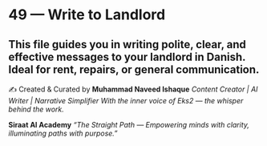 # 49 — Write to Landlord

This file guides you in writing polite, clear, and effective messages to your landlord in Danish. Ideal for rent, repairs, or general communication.
---
✍️ Created & Curated by
**Muhammad Naveed Ishaque**
*Content Creator | AI Writer | Narrative Simplifier*
*With the inner voice of Eks2 — the whisper behind the work.*

**Siraat AI Academy**
*“The Straight Path — Empowering minds with clarity, illuminating paths with purpose.”*
